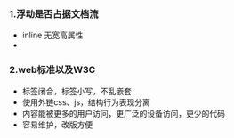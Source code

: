 ### 1.浮动是否占据文档流

* inline 无宽高属性
* 
### 2.web标准以及W3C

* 标签闭合，标签小写，不乱嵌套
* 使用外链css、js，结构行为表现分离
* 内容能被更多的用户访问，更广泛的设备访问，更少的代码
* 容易维护，改版方便





